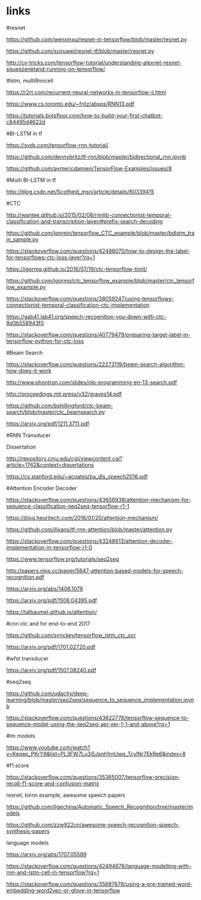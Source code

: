 # links

#resnet

https://github.com/wenxinxu/resnet-in-tensorflow/blob/master/resnet.py

https://github.com/xuyuwei/resnet-tf/blob/master/resnet.py

http://cv-tricks.com/tensorflow-tutorial/understanding-alexnet-resnet-squeezenetand-running-on-tensorflow/

#lstm, multiRnncell

https://r2rt.com/recurrent-neural-networks-in-tensorflow-ii.html

https://www.cs.toronto.edu/~fritz/absps/RNN13.pdf

https://tutorials.botsfloor.com/how-to-build-your-first-chatbot-c84495d4622d

#BI-LSTM in tf

https://svds.com/tensorflow-rnn-tutorial/

https://github.com/dennybritz/tf-rnn/blob/master/bidirectional_rnn.ipynb

https://github.com/aymericdamien/TensorFlow-Examples/issues/8

#Multi BI-LSTM in tf

http://blog.csdn.net/Scotfield_msn/article/details/60339415

#CTC 

http://wantee.github.io/2015/02/08/rnnlib-connectionist-temporal-classification-and-transcription-layer/#prefix-search-decoding

https://github.com/jonrein/tensorflow_CTC_example/blob/master/bdlstm_train_sample.py

https://stackoverflow.com/questions/42488070/how-to-design-the-label-for-tensorflows-ctc-loss-layer?rq=1

https://igormq.github.io/2016/07/19/ctc-tensorflow-timit/

https://github.com/igormq/ctc_tensorflow_example/blob/master/ctc_tensorflow_example.py

https://stackoverflow.com/questions/38059247/using-tensorflows-connectionist-temporal-classification-ctc-implementation

https://gab41.lab41.org/speech-recognition-you-down-with-ctc-8d3b558943f0

https://stackoverflow.com/questions/40779479/preparing-target-label-in-tensorflow-python-for-ctc-loss

#Beam Search

https://stackoverflow.com/questions/22273119/beam-search-algorithm-how-does-it-work

http://www.phontron.com/slides/nlp-programming-en-13-search.pdf

http://proceedings.mlr.press/v32/graves14.pdf

https://github.com/bshillingford/ctc-beam-search/blob/master/ctc_beamsearch.py

https://arxiv.org/pdf/1211.3711.pdf

#RNN Transducer

Dissertation

http://repository.cmu.edu/cgi/viewcontent.cgi?article=1762&context=dissertations

https://cs.stanford.edu/~acoates/ba_dls_speech2016.pdf

#Attention Encoder Decoder

https://stackoverflow.com/questions/43656938/attention-mechanism-for-sequence-classification-seq2seq-tensorflow-r1-1

https://blog.heuritech.com/2016/01/20/attention-mechanism/

https://github.com/ilivans/tf-rnn-attention/blob/master/attention.py

https://stackoverflow.com/questions/43248613/attention-decoder-implementation-in-tensorflow-r1-0

https://www.tensorflow.org/tutorials/seq2seq

http://papers.nips.cc/paper/5847-attention-based-models-for-speech-recognition.pdf

https://arxiv.org/abs/1406.1078

https://arxiv.org/pdf/1508.04395.pdf

https://talbaumel.github.io/attention/

#cnn ctc and for end-to-end 2017

https://github.com/synckey/tensorflow_lstm_ctc_ocr

https://arxiv.org/pdf/1701.02720.pdf

#wfst transducer

https://arxiv.org/pdf/1507.08240.pdf

#seq2seq

https://github.com/udacity/deep-learning/blob/master/seq2seq/sequence_to_sequence_implementation.ipynb

https://stackoverflow.com/questions/43622778/tensorflow-sequence-to-sequence-model-using-the-seq2seq-api-ver-1-1-and-above?rq=1

#lm models

https://www.youtube.com/watch?v=Keqep_PKrY8&list=PL3FW7Lu3i5Jsnh1rnUwq_TcylNr7EkRe6&index=8

#f1 score

https://stackoverflow.com/questions/35365007/tensorflow-precision-recall-f1-score-and-confusion-matrix

resnet, birnn example, awesome speech papers

https://github.com/ligechina/Automatic_Speech_Recognition/tree/master/models

https://github.com/zzw922cn/awesome-speech-recognition-speech-synthesis-papers

language models

https://arxiv.org/abs/1707.05589

https://stackoverflow.com/questions/42494678/language-modelling-with-rnn-and-lstm-cell-in-tensorflow?rq=1

https://stackoverflow.com/questions/35687678/using-a-pre-trained-word-embedding-word2vec-or-glove-in-tensorflow

